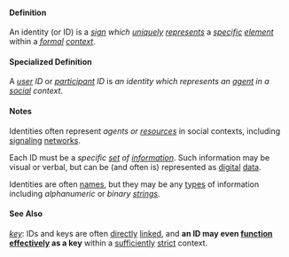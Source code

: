 #### Definition

An identity (or ID) is a *[sign](https://github.com/gcassel/Modular-Organization-Terminology/blob/master/terms/sign.md) which [uniquely](https://github.com/gcassel/Modular-Organization-Terminology/blob/master/terms/unique.md) [represents](https://github.com/gcassel/Modular-Organization-Terminology/blob/master/terms/represent.md)* a *[specific](https://github.com/gcassel/Modular-Organization-Terminology/blob/master/terms/identifiable.md) [element](https://github.com/gcassel/Modular-Organization-Terminology/blob/master/terms/element.md)* within a *[formal](https://github.com/gcassel/Modular-Organization-Terminology/blob/master/terms/form.md) [context](https://github.com/gcassel/Modular-Organization-Terminology/blob/master/terms/context.md)*.

#### Specialized Definition

A *[user](https://github.com/gcassel/Modular-Organizing-Terminology/blob/master/terms/use.md) ID* or *[participant](https://github.com/gcassel/Modular-Organizing-Terminology/blob/master/terms/participate.md) ID* is *an identity which represents an [agent](https://github.com/gcassel/Modular-Organizing-Terminology/blob/master/terms/agent.md) in a [social](https://github.com/gcassel/Modular-Organizing-Terminology/blob/master/terms/social.md) context.*

#### Notes

Identities often represent *agents or [resources](https://github.com/gcassel/Modular-Organization-Terminology/blob/master/terms/resource.md)* in social contexts, including [signaling](https://github.com/gcassel/Modular-Organization-Terminology/blob/master/terms/signal.md) [networks](https://github.com/gcassel/Modular-Organization-Terminology/blob/master/terms/network.md).

Each ID must be a *specific [set](https://github.com/gcassel/Modular-Organization-Terminology/blob/master/terms/set.md) of [information](https://github.com/gcassel/Modular-Organization-Terminology/blob/master/terms/information.md)*.  Such information may be visual or verbal, but can be (and often is) represented as [digital](https://github.com/gcassel/Modular-Organization-Terminology/blob/master/terms/digital.md) [data](https://github.com/gcassel/Modular-Organization-Terminology/blob/master/terms/data.md).

Identities are often [names](https://github.com/gcassel/Modular-Organization-Terminology/blob/master/terms/name.md), but they may be any [types](https://github.com/gcassel/Modular-Organization-Terminology/blob/master/terms/type.md) of information including *alphanumeric* or *binary* *[strings](https://github.com/gcassel/Modular-Organization-Terminology/blob/master/terms/string.md)*.  

#### See Also

*[key](https://github.com/gcassel/Modular-Organization-Terminology/blob/master/terms/key.md)*:  IDs and keys are often [directly](https://github.com/gcassel/Modular-Organization-Terminology/blob/master/terms/direct.md) [linked](https://github.com/gcassel/Modular-Organization-Terminology/blob/master/terms/link.md), and **an ID may even [function](https://github.com/gcassel/Modular-Organization-Terminology/blob/master/terms/function.md) [effectively](https://github.com/gcassel/Modular-Organization-Terminology/blob/master/terms/effective.md) as a key** within a [sufficiently](https://github.com/gcassel/Modular-Organization-Terminology/blob/master/terms/suffice.md) [strict](https://github.com/gcassel/Modular-Organization-Terminology/blob/master/terms/strict.md) context.
